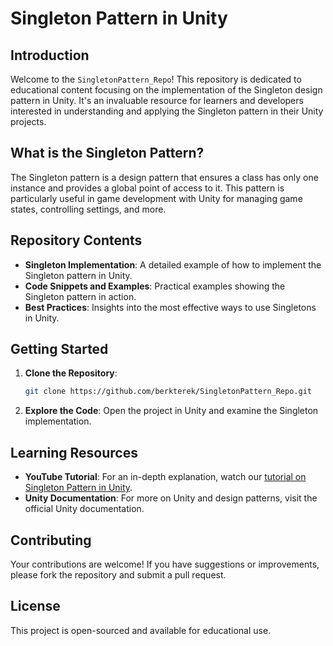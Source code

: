 
# Singleton Pattern in Unity

## Introduction
Welcome to the `SingletonPattern_Repo`! This repository is dedicated to educational content focusing on the implementation of the Singleton design pattern in Unity. It's an invaluable resource for learners and developers interested in understanding and applying the Singleton pattern in their Unity projects.

## What is the Singleton Pattern?
The Singleton pattern is a design pattern that ensures a class has only one instance and provides a global point of access to it. This pattern is particularly useful in game development with Unity for managing game states, controlling settings, and more.

## Repository Contents
- **Singleton Implementation**: A detailed example of how to implement the Singleton pattern in Unity.
- **Code Snippets and Examples**: Practical examples showing the Singleton pattern in action.
- **Best Practices**: Insights into the most effective ways to use Singletons in Unity.

## Getting Started
1. **Clone the Repository**: 
   ```bash
   git clone https://github.com/berkterek/SingletonPattern_Repo.git
   ```
2. **Explore the Code**: Open the project in Unity and examine the Singleton implementation.

## Learning Resources
- **YouTube Tutorial**: For an in-depth explanation, watch our [tutorial on Singleton Pattern in Unity](https://youtu.be/waa9R5mTjsE).
- **Unity Documentation**: For more on Unity and design patterns, visit the official Unity documentation.

## Contributing
Your contributions are welcome! If you have suggestions or improvements, please fork the repository and submit a pull request.

## License
This project is open-sourced and available for educational use.
